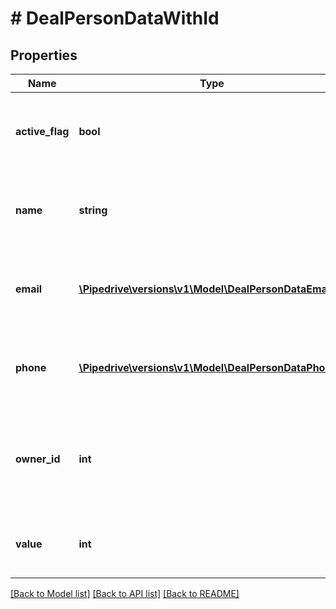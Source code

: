 # # DealPersonDataWithId

## Properties

Name | Type | Description | Notes
------------ | ------------- | ------------- | -------------
**active_flag** | **bool** | Whether the associated person is active or not | [optional]
**name** | **string** | The name of the person associated with the deal | [optional]
**email** | [**\Pipedrive\versions\v1\Model\DealPersonDataEmail[]**](DealPersonDataEmail.md) | The emails of the person associated with the deal | [optional]
**phone** | [**\Pipedrive\versions\v1\Model\DealPersonDataPhone[]**](DealPersonDataPhone.md) | The phone numbers of the person associated with the deal | [optional]
**owner_id** | **int** | The ID of the owner of the person that is associated with the deal | [optional]
**value** | **int** | The ID of the person associated with the deal | [optional]

[[Back to Model list]](../../README.md#models) [[Back to API list]](../../README.md#endpoints) [[Back to README]](../../README.md)
